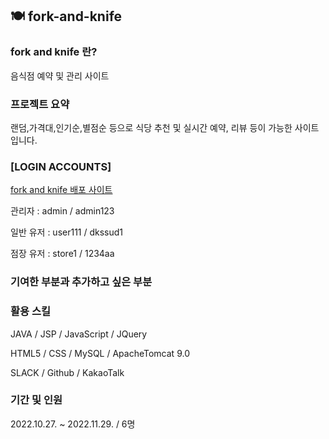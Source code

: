 ## 🍽️ fork-and-knife

### fork and knife 란?
음식점 예약 및 관리 사이트

### 프로젝트 요약
랜덤,가격대,인기순,별점순 등으로 식당 추천 및 실시간 예약, 리뷰 등이 가능한 사이트입니다.

### [LOGIN ACCOUNTS] 
[fork and knife 배포 사이트](http://itwillbs10.cafe24.com/Fork)

관리자 : admin / admin123 

일반 유저 : user111 / dkssud1 

점장 유저 : store1 / 1234aa 

### 기여한 부분과 추가하고 싶은 부분


### 활용 스킬
JAVA / JSP / JavaScript / JQuery

HTML5 / CSS / MySQL / ApacheTomcat 9.0

SLACK / Github / KakaoTalk

### 기간 및 인원
2022.10.27. ~ 2022.11.29. / 6명


